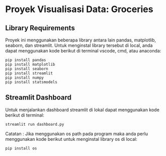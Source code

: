 # Proyek Visualisasi Data: Groceries
## Library Requirements
Proyek ini menggunakan beberapa library antara lain pandas, matplotlib, seaborn, dan streamlit.
Untuk menginstal library tersebut di local, anda dapat menggunakan kode berikut di terminal vscode, cmd, atau anaconda:
```
pip install pandas
pip install matplotlib
pip install seaborn
pip install streamlit
pip install numpy
pip install statsmodels
```

## Streamlit Dashboard
Untuk menjalankan dashboard streamlit di lokal dapat menggunakan kode berikut di terminal:
```
streamlit run dashboard.py
```

Catatan :
Jika menggunakan os path pada program maka anda perlu menggunakan kode berikut untuk menginstal library os di local:
```
pip install os
```
